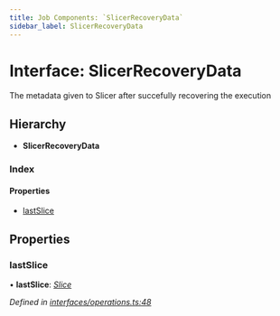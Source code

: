 ```yaml
---
title: Job Components: `SlicerRecoveryData`
sidebar_label: SlicerRecoveryData
---
```


# Interface: SlicerRecoveryData

The metadata given to Slicer after succefully recovering the execution

## Hierarchy

* **SlicerRecoveryData**

### Index

#### Properties

* [lastSlice](slicerrecoverydata.md#lastslice)

## Properties

###  lastSlice

• **lastSlice**: *[Slice](slice.md)*

*Defined in [interfaces/operations.ts:48](https://github.com/terascope/teraslice/blob/9dc0f8b8/packages/job-components/src/interfaces/operations.ts#L48)*

